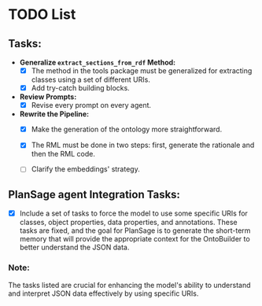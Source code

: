# TODO List

## Tasks:
- **Generalize `extract_sections_from_rdf` Method:**
  - [x] The method in the tools package must be generalized for extracting classes using a set of different URIs.
  - [x] Add try-catch building blocks.
  
- **Review Prompts:**
  - [x] Revise every prompt on every agent.

- **Rewrite the Pipeline:**
  - [x] Make the generation of the ontology more straightforward.
  - [x] The RML must be done in two steps: first, generate the rationale and then the RML code.
  - [ ] Clarify the embeddings' strategy.


## PlanSage agent Integration Tasks:
  - [x] Include a set of tasks to force the model to use some specific URIs for classes, object properties, data properties, and annotations. These tasks are fixed, and the goal for PlanSage is to generate the short-term memory that will provide the appropriate context for the OntoBuilder to better understand the JSON data.

### Note:
The tasks listed are crucial for enhancing the model's ability to understand and interpret JSON data effectively by using specific URIs.




